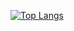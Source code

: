 [![Top Langs](https://github-readme-stats.vercel.app/api/top-langs/?username=shujiejune&size_weight=0.5&count_weight=0.5&langs_count=8&layout=compact&theme=solarized-light&hide=html,css,ejs)](https://github.com/shujiejune/github-readme-stats)

<!--
**shujiejune/shujiejune** is a ✨ _special_ ✨ repository because its `README.md` (this file) appears on your GitHub profile.

Here are some ideas to get you started:

- 🔭 I’m currently working on ...
- 🌱 I’m currently learning ...
- 👯 I’m looking to collaborate on ...
- 🤔 I’m looking for help with ...
- 💬 Ask me about ...
- 📫 How to reach me: ...
- 😄 Pronouns: ...
- ⚡ Fun fact: ...
-->
